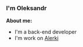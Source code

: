 ### I'm Oleksandr

**About me:**

- I'm a back-end developer
- I'm work on [Alerki](https://github.com/Alerki)
